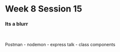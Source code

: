 # Week 8 Session 15

### Its a blurr 
<br>
<br>
Postman - nodemon - express talk - class components  